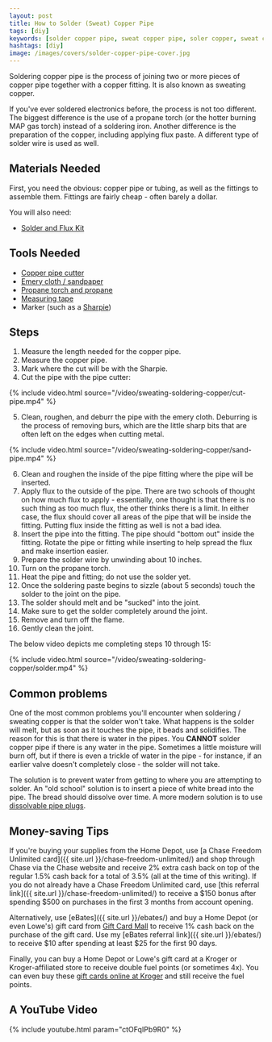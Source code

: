 ```yaml
---
layout: post
title: How to Solder (Sweat) Copper Pipe
tags: [diy]
keywords: [solder copper pipe, sweat copper pipe, soler copper, sweat copper]
hashtags: [diy]
image: /images/covers/solder-copper-pipe-cover.jpg
---
```


Soldering copper pipe is the process of joining two or more pieces of copper pipe together with a copper fitting. It is also known as sweating copper.

If you've ever soldered electronics before, the process is not too different. The biggest difference is the use of a propane torch (or the hotter burning MAP gas torch) instead of a soldering iron. Another difference is the preparation of the copper, including applying flux paste. A different type of solder wire is used as well.

## Materials Needed

First, you need the obvious: copper pipe or tubing, as well as the fittings to assemble them. Fittings are fairly cheap - often barely a dollar.

You will also need:

* [Solder and Flux Kit](https://www.homedepot.com/p/Bernzomatic-Solder-and-Flux-Kit-333559/203507471)

## Tools Needed

* [Copper pipe cutter](https://www.homedepot.com/p/Husky-Tube-Cutter/303666106)
* [Emery cloth / sandpaper](https://www.homedepot.com/p/100562118)
* [Propane torch and propane](https://www.homedepot.com/p/Bernzomatic-WK2301-Propane-Torch-Kit/202539561)
* [Measuring tape](https://www.homedepot.com/p/DEWALT-25-ft-Tape-Measure/206676358)
* Marker (such as a [Sharpie](https://www.homedepot.com/p/Sharpie-Black-Fine-Point-Permanent-Markers/202313061)) 

## Steps

1. Measure the length needed for the copper pipe.
2. Measure the copper pipe.
3. Mark where the cut will be with the Sharpie.
4. Cut the pipe with the pipe cutter:

{% include video.html source="/video/sweating-soldering-copper/cut-pipe.mp4" %}

5. Clean, roughen, and deburr the pipe with the emery cloth. Deburring is the process of removing burs, which are the little sharp bits that are often left on the edges when cutting metal.

{% include video.html source="/video/sweating-soldering-copper/sand-pipe.mp4" %}

6. Clean and roughen the inside of the pipe fitting where the pipe will be inserted.
7. Apply flux to the outside of the pipe. There are two schools of thought on how much flux to apply - essentially, one thought is that there is no such thing as too much flux, the other thinks there is a limit. In either case, the flux should cover all areas of the pipe that will be inside the fitting. Putting flux inside the fitting as well is not a bad idea.
8. Insert the pipe into the fitting. The pipe should "bottom out" inside the fitting. Rotate the pipe or fitting while inserting to help spread the flux and make insertion easier.
9. Prepare the solder wire by unwinding about 10 inches.
10. Turn on the propane torch.
11. Heat the pipe and fitting; do not use the solder yet.
12. Once the soldering paste begins to sizzle (about 5 seconds) touch the solder to the joint on the pipe.
13. The solder should melt and be "sucked" into the joint.
14. Make sure to get the solder completely around the joint.
15. Remove and turn off the flame. 
16. Gently clean the joint.

The below video depicts me completing steps 10 through 15:

{% include video.html source="/video/sweating-soldering-copper/solder.mp4" %}

## Common problems

One of the most common problems you'll encounter when soldering / sweating copper is that the solder won't take. What happens is the solder will melt, but as soon as it touches the pipe, it beads and solidifies. The reason for this is that there is water in the pipes. You **CANNOT** solder copper pipe if there is any water in the pipe. Sometimes a little moisture will burn off, but if there is even a trickle of water in the pipe - for instance, if an earlier valve doesn't completely close - the solder will not take.

The solution is to prevent water from getting to where you are attempting to solder. An "old school" solution is to insert a piece of white bread into the pipe. The bread should dissolve over time. A more modern solution is to use [dissolvable pipe plugs](https://www.lowes.com/pd/JSC-1-2-in-Sure-Sweat-Dissolvable-Pipe-Plugs/3643050).

## Money-saving Tips

If you're buying your supplies from the Home Depot, use [a Chase Freedom Unlimited card]({{ site.url }}/chase-freedom-unlimited/) and shop through Chase via the Chase website and receive 2% extra cash back on top of the regular 1.5% cash back for a total of 3.5% (all at the time of this writing). If you do not already have a Chase Freedom Unlimited card, use [this referral link]({{ site.url }}/chase-freedom-unlimited/) to receive a $150 bonus after spending $500 on purchases in the first 3 months from account opening.

Alternatively, use [eBates]({{ site.url }}/ebates/) and buy a Home Depot (or even Lowe's) gift card from [Gift Card Mall](https://www.giftcardmall.com/) to receive 1% cash back on the purchase of the gift card. Use my [eBates referral link]({{ site.url }}/ebates/) to receive $10 after spending at least $25 for the first 90 days.

Finally, you can buy a Home Depot or Lowe's gift card at a Kroger or Kroger-affiliated store to receive double fuel points (or sometimes 4x). You can even buy these [gift cards online at Kroger](https://giftcards.kroger.com/) and still receive the fuel points.

## A YouTube Video

{% include youtube.html param="ctOFqIPb9R0" %}